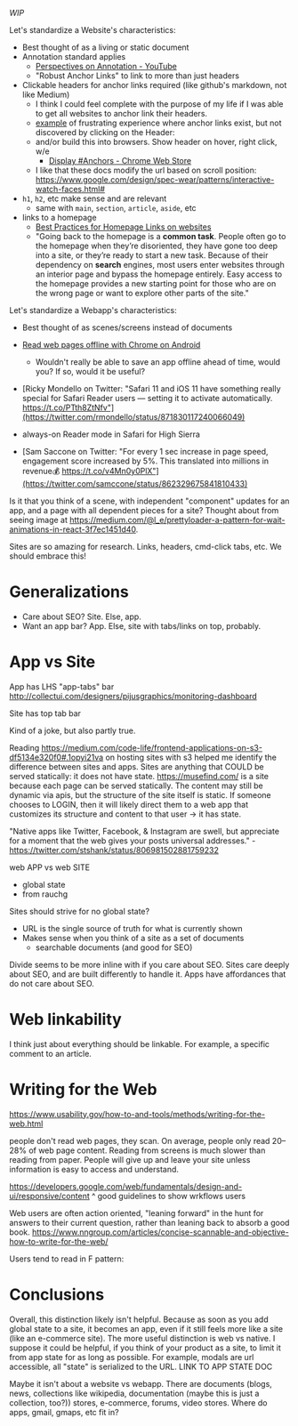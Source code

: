 _WIP_

Let's standardize a Website's characteristics:
- Best thought of as a living or static document
- Annotation standard applies
  - [Perspectives on Annotation - YouTube](https://www.youtube.com/watch?v=m2cJNDs7y2Y)
  - "Robust Anchor Links" to link to more than just headers
- Clickable headers for anchor links required (like github's markdown, not like Medium)
  - I think I could feel complete with the purpose of my life if I was able to get all websites to anchor link their headers.
  - [example](https://developer.android.com/training/gestures/scale.html#pan) of frustrating experience where anchor links exist, but not discovered by clicking on the Header:
  - and/or build this into browsers. Show header on hover, right click, w/e
    - [Display \#Anchors \- Chrome Web Store](https://chrome.google.com/webstore/detail/display-anchors/poahndpaaanbpbeafbkploiobpiiieko?utm_source=chrome-app-launcher-info-dialog)
  - I like that these docs modify the url based on scroll position: https://www.google.com/design/spec-wear/patterns/interactive-watch-faces.html#
- `h1`, `h2`, etc make sense and are relevant
  - same with `main`, `section`, `article`, `aside`, etc
- links to a homepage
  - [Best Practices for Homepage Links on websites](https://www.nngroup.com/articles/homepage-links/?utm_source=frontendfocus&utm_medium=email)
  - "Going back to the homepage is a **common task**. People often go to the homepage when they’re disoriented, they have gone too deep into a site, or they’re ready to start a new task. Because of their dependency on **search** engines, most users enter websites through an interior page and bypass the homepage entirely. Easy access to the homepage provides a new starting point for those who are on the wrong page or want to explore other parts of the site."

Let's standardize a Webapp's characteristics:
- Best thought of as scenes/screens instead of documents

- [Read web pages offline with Chrome on Android](https://blog.google/products/chrome/read-web-pages-offline-chrome-android/)
  - Wouldn't really be able to save an app offline ahead of time, would you? If so, would it be useful?
- [Ricky Mondello on Twitter: "Safari 11 and iOS 11 have something really special for Safari Reader users — setting it to activate automatically. https://t.co/PTth8ZtNfv"](https://twitter.com/rmondello/status/871830117240066049)
- always-on Reader mode in Safari for High Sierra

- [Sam Saccone on Twitter: "For every 1 sec increase in page speed, engagement score increased by 5%. This translated into millions in revenue💰 https://t.co/v4Mn0y0PlX"](https://twitter.com/samccone/status/862329675841810433)

Is it that you think of a scene, with independent "component" updates for an app, and a page with all dependent pieces for a site? Thought about from seeing image at https://medium.com/@l_e/prettyloader-a-pattern-for-wait-animations-in-react-3f7ec1451d40.

Sites are so amazing for research. Links, headers, cmd-click tabs, etc. We should embrace this!

# Generalizations
- Care about SEO? Site. Else, app.
- Want an app bar? App. Else, site with tabs/links on top, probably.

# App vs Site
App has LHS "app-tabs" bar http://collectui.com/designers/pijusgraphics/monitoring-dashboard

Site has top tab bar

Kind of a joke, but also partly true.

Reading https://medium.com/code-life/frontend-applications-on-s3-df5134e320f0#.1opyi21va on hosting sites with s3 helped me identify the difference between sites and apps. Sites are anything that COULD be served statically: it does not have state. https://musefind.com/ is a site because each page can be served statically. The content may still be dynamic via apis, but the structure of the site itself is static. If someone chooses to LOGIN, then it will likely direct them to a web app that customizes its structure and content to that user -> it has state.

"Native apps like Twitter, Facebook, & Instagram are swell, but appreciate for a moment that the web gives your posts universal addresses."
-https://twitter.com/stshank/status/806981502881759232


web APP vs web SITE
- global state
- from rauchg

Sites should strive for no global state?
- URL is the single source of truth for what is currently shown
- Makes sense when you think of a site as a set of documents
  - searchable documents (and good for SEO)

Divide seems to be more inline with if you care about SEO. Sites care deeply about SEO, and are built differently to handle it. Apps have affordances that do not care about SEO.

# Web linkability
I think just about everything should be linkable. For example, a specific comment to an article.

# Writing for the Web
https://www.usability.gov/how-to-and-tools/methods/writing-for-the-web.html

people don't read web pages, they scan. On average, people only read 20–28% of web page content. Reading from screens is much slower than reading from paper. People will give up and leave your site unless information is easy to access and understand.

https://developers.google.com/web/fundamentals/design-and-ui/responsive/content
 ^ good guidelines to show wrkflows users

Web users are often action oriented, "leaning forward" in the hunt for answers to their current question, rather than leaning back to absorb a good book.
https://www.nngroup.com/articles/concise-scannable-and-objective-how-to-write-for-the-web/

Users tend to read in F pattern: 


# Conclusions
Overall, this distinction likely isn't helpful. Because as soon as you add global state to a site, it becomes an app, even if it still feels more like a site (like an e-commerce site). The more useful distinction is web vs native. I suppose it could be helpful, if you think of your product as a site, to limit it from app state for as long as possible. For example, modals are url accessible, all "state" is serialized to the URL. LINK TO APP STATE DOC

Maybe it isn't about a website vs webapp. There are documents (blogs, news, collections like wikipedia, documentation (maybe this is just a collection, too?)) stores, e-commerce, forums, video stores. Where do apps, gmail, gmaps, etc fit in?
